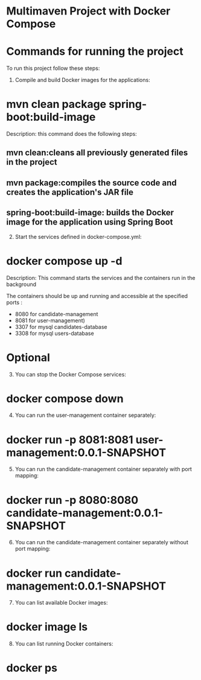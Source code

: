 # Multimaven Project with Docker Compose

# Commands for running the project

To run this project follow these steps:

1. Compile and build Docker images for the applications:

# mvn clean package spring-boot:build-image

Description: this command does the following steps:

## mvn clean:cleans all previously generated files in the project
## mvn package:compiles the source code and creates the application's JAR file
## spring-boot:build-image: builds the Docker image for the application using Spring Boot

2. Start the services defined in docker-compose.yml:

# docker compose up -d

Description: This command starts the services and the containers run in the background

The containers should be up and running and accessible at the specified ports :
- 8080 for candidate-management
- 8081 for user-management) 
- 3307 for mysql candidates-database
- 3308 for mysql users-database

# Optional

3. You can stop the Docker Compose services:

# docker compose down

4. You can run the user-management container separately:

# docker run -p 8081:8081 user-management:0.0.1-SNAPSHOT

5. You can run the candidate-management container separately with port mapping:

# docker run -p 8080:8080 candidate-management:0.0.1-SNAPSHOT

6. You can run the candidate-management container separately without port mapping:

# docker run candidate-management:0.0.1-SNAPSHOT

7. You can list available Docker images:

# docker image ls

8. You can list running Docker containers:

# docker ps